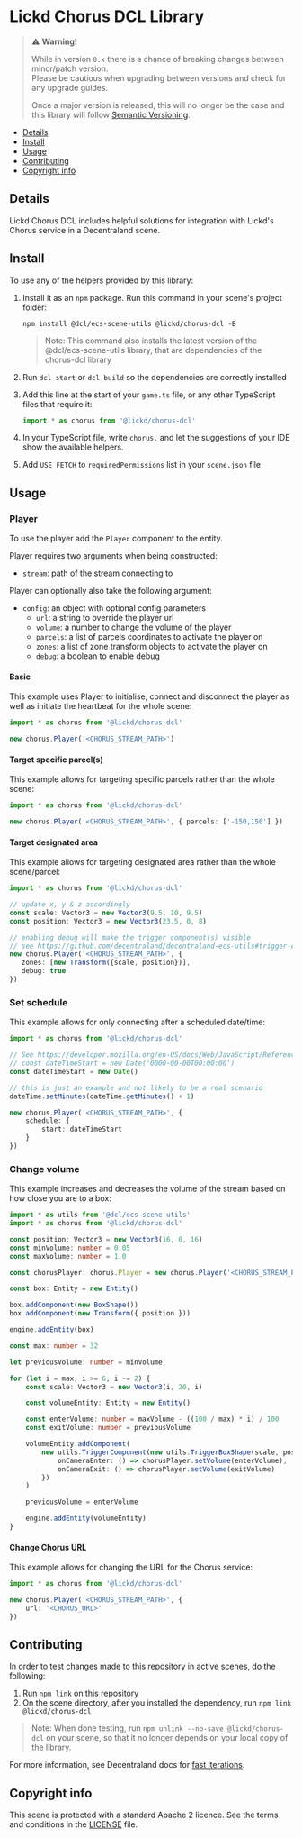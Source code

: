 # Lickd Chorus DCL Library

> ⚠️ **Warning!**  
> 
> While in version `0.x` there is a chance of breaking changes between minor/patch version.  
> Please be cautious when upgrading between versions and check for any upgrade guides.  
> 
> Once a major version is released, this will no longer be the case and this library will follow [Semantic Versioning](https://semver.org/).

* [Details](#details)
* [Install](#install)
* [Usage](#usage)
* [Contributing](#contributing)
* [Copyright info](#copyright-info)

## Details

Lickd Chorus DCL includes helpful solutions for integration with Lickd's Chorus service in a Decentraland scene.

## Install

To use any of the helpers provided by this library:

1. Install it as an `npm` package. Run this command in your scene's project folder:

   ```
   npm install @dcl/ecs-scene-utils @lickd/chorus-dcl -B
   ```

   > Note: This command also installs the latest version of the @dcl/ecs-scene-utils library, that are dependencies of the chorus-dcl library

2. Run `dcl start` or `dcl build` so the dependencies are correctly installed

3. Add this line at the start of your `game.ts` file, or any other TypeScript files that require it:

   ```ts
   import * as chorus from '@lickd/chorus-dcl'
   ```

4. In your TypeScript file, write `chorus.` and let the suggestions of your IDE show the available helpers.

5. Add `USE_FETCH` to `requiredPermissions` list in your `scene.json` file

## Usage

### Player

To use the player add the `Player` component to the entity.

Player requires two arguments when being constructed:

- `stream`: path of the stream connecting to

Player can optionally also take the following argument:

- `config`: an object with optional config parameters
  - `url`: a string to override the player url
  - `volume`: a number to change the volume of the player
  - `parcels`: a list of parcels coordinates to activate the player on
  - `zones`: a list of zone transform objects to activate the player on
  - `debug`: a boolean to enable debug 

#### Basic

This example uses Player to initialise, connect and disconnect the player as well as initiate the heartbeat for the
whole scene:

```ts
import * as chorus from '@lickd/chorus-dcl'

new chorus.Player('<CHORUS_STREAM_PATH>')
```

#### Target specific parcel(s)

This example allows for targeting specific parcels rather than the whole scene:

```ts
import * as chorus from '@lickd/chorus-dcl'

new chorus.Player('<CHORUS_STREAM_PATH>', { parcels: ['-150,150'] })
```

#### Target designated area

This example allows for targeting designated area rather than the whole scene/parcel:

```ts
import * as chorus from '@lickd/chorus-dcl'

// update x, y & z accordingly
const scale: Vector3 = new Vector3(9.5, 10, 9.5)
const position: Vector3 = new Vector3(23.5, 0, 8)

// enabling debug will make the trigger component(s) visible
// see https://github.com/decentraland/decentraland-ecs-utils#trigger-component for more information
new chorus.Player('<CHORUS_STREAM_PATH>', {
   zones: [new Transform({scale, position})],
   debug: true
})
```

### Set schedule

This example allows for only connecting after a scheduled date/time:

```ts
import * as chorus from '@lickd/chorus-dcl'

// See https://developer.mozilla.org/en-US/docs/Web/JavaScript/Reference/Global_Objects/Date#examples
// const dateTimeStart = new Date('0000-00-00T00:00:00')
const dateTimeStart = new Date()

// this is just an example and not likely to be a real scenario
dateTime.setMinutes(dateTime.getMinutes() + 1)

new chorus.Player('<CHORUS_STREAM_PATH>', { 
    schedule: { 
        start: dateTimeStart
    }
})
```

### Change volume

This example increases and decreases the volume of the stream based on how close you are to a box:

```ts
import * as utils from '@dcl/ecs-scene-utils'
import * as chorus from '@lickd/chorus-dcl'

const position: Vector3 = new Vector3(16, 0, 16)
const minVolume: number = 0.05
const maxVolume: number = 1.0

const chorusPlayer: chorus.Player = new chorus.Player('<CHORUS_STREAM_PATH>', { volume: minVolume })

const box: Entity = new Entity()

box.addComponent(new BoxShape())
box.addComponent(new Transform({ position }))

engine.addEntity(box)

const max: number = 32

let previousVolume: number = minVolume

for (let i = max; i >= 6; i -= 2) {
    const scale: Vector3 = new Vector3(i, 20, i)

    const volumeEntity: Entity = new Entity()

    const enterVolume: number = maxVolume - ((100 / max) * i) / 100
    const exitVolume: number = previousVolume

    volumeEntity.addComponent(
        new utils.TriggerComponent(new utils.TriggerBoxShape(scale, position), {
            onCameraEnter: () => chorusPlayer.setVolume(enterVolume),
            onCameraExit: () => chorusPlayer.setVolume(exitVolume)
        })
    )

    previousVolume = enterVolume

    engine.addEntity(volumeEntity)
}
```

#### Change Chorus URL

This example allows for changing the URL for the Chorus service:

```ts
import * as chorus from '@lickd/chorus-dcl'

new chorus.Player('<CHORUS_STREAM_PATH>', {
    url: '<CHORUS_URL>'
})
```

## Contributing

In order to test changes made to this repository in active scenes, do the following:

1. Run `npm link` on this repository
2. On the scene directory, after you installed the dependency, run `npm link @lickd/chorus-dcl`

> Note: When done testing, run `npm unlink --no-save @lickd/chorus-dcl` on your scene, so that it no longer depends on your local copy of the library.

For more information, see Decentraland docs for [fast iterations](https://docs.decentraland.org/creator/development-guide/create-libraries/#fast-iterations). 

## Copyright info

This scene is protected with a standard Apache 2 licence. See the terms and conditions in the [LICENSE](/LICENSE) file.
